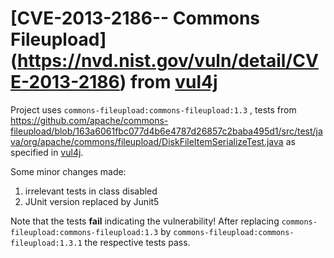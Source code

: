 # [CVE-2013-2186-- Commons Fileupload] (https://nvd.nist.gov/vuln/detail/CVE-2013-2186)  from [vul4j](https://github.com/tuhh-softsec/vul4j)



Project uses `commons-fileupload:commons-fileupload:1.3` , tests from https://github.com/apache/commons-fileupload/blob/163a6061fbc077d4b6e4787d26857c2baba495d1/src/test/java/org/apache/commons/fileupload/DiskFileItemSerializeTest.java 
as specified in [vul4j](https://github.com/tuhh-softsec/vul4j).

Some minor changes made: 
1. irrelevant tests in class disabled 
2. JUnit version replaced by Junit5

Note that the tests __fail__ indicating the vulnerability! After replacing `commons-fileupload:commons-fileupload:1.3` by `commons-fileupload:commons-fileupload:1.3.1`
the respective tests pass. 




  


 

 

